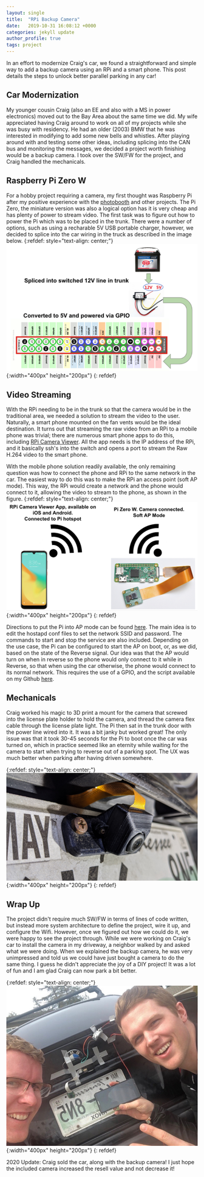 ```yaml
---
layout: single
title:  "RPi Backup Camera"
date:   2019-10-31 16:08:12 +0000
categories: jekyll update
author_profile: true
tags: project
---
```


In an effort to modernize Craig's car, we found a straightforward and simple way to add a backup camera using an RPi and a smart phone. This post details the steps to unlock better parallel parking in any car!

## Car Modernization

My younger cousin Craig (also an EE and also with a MS in power electronics) moved out to the Bay Area about the same time we did. My wife appreciated having Craig around to work on all of my projects while she was busy with residency. He had an older (2003) BMW that he was interested in modifying to add some new bells and whistles. After playing around with and testing some other ideas, including splicing into the CAN bus and monitoring the messages, we decided a project worth finishing would be a backup camera. I took over the SW/FW for the project, and Craig handled the mechanicals.

## Raspberry Pi Zero W

For a hobby project requiring a camera, my first thought was Raspberry Pi after my positive experience with the [photobooth](/blog/2019/10/07/photo-booth/) and other projects. The Pi Zero, the miniature version was also a logical option has it is very cheap and has plenty of power to stream video. The first task was to figure out how to power the Pi which was to be placed in the trunk. There were a number of options, such as using a recharable 5V USB portable charger, however, we decided to splice into the car wiring in the truck as described in the image below. 
{:refdef: style="text-align: center;"}
![power](/assets/images/Camera_power_connections.png){:width="400px" height="200px"}
{: refdef}

## Video Streaming

With the RPi needing to be in the trunk so that the camera would be in the traditional area, we needed a solution to stream the video to the user. Naturally, a smart phone mounted on the fan vents would be the ideal destination. It turns out that streaming the raw video from an RPi to a mobile phone was trivial; there are numerous smart phone apps to do this, including [RPi Camera Viewer](https://play.google.com/store/apps/details?id=ca.frozen.rpicameraviewer&hl=en_US). All the app needs is the IP address of the RPi, and it basically ssh's into the switch and opens a port to stream the Raw H.264 video to the smart phone.

With the mobile phone solution readily available, the only remaining question was how to connect the phone and RPi to the same network in the car. The easiest way to do this was to make the RPi an access point (soft AP mode). This way, the RPi would create a network and the phone would connect to it, allowing the video to stream to the phone, as shown in the figure. 
{:refdef: style="text-align: center;"}
![wifi](/assets/images/Camera_wifi_connections.png){:width="400px" height="200px"}
{: refdef}

Directions to put the Pi into AP mode can be found [here](https://thepi.io/how-to-use-your-raspberry-pi-as-a-wireless-access-point/). The main idea is to edit the hostapd conf files to set the network SSID and password. The commands to start and stop the service are also included. Depending on the use case, the Pi can be configured to start the AP on boot, or, as we did, based on the state of the Reverse signal. Our idea was that the AP would turn on when in reverse so the phone would only connect to it while in Reverse, so that when using the car otherwise, the phone would connect to its normal network. This requires the use of a GPIO, and the script available on my Github [here](https://github.com/caseymorris61/rpi_backup_camera). 

## Mechanicals

Craig worked his magic to 3D print a mount for the camera that screwed into the license plate holder to hold the camera, and thread the camera flex cable through the license plate light. The Pi then sat in the trunk door with the power line wired into it. It was a bit janky but worked great! The only issue was that it took 30-45 seconds for the Pi to boot once the car was turned on, which in practice seemed like an eternity while waiting for the camera to start when trying to reverse out of a parking spot. The UX was much better when parking after having driven somewhere.

{:refdef: style="text-align: center;"}
![mount](/assets/images/Camera-outside-mount.jpeg){:width="400px" height="200px"}
{: refdef}

## Wrap Up

The project didn't require much SW/FW in terms of lines of code written, but instead more system architecture to define the project, wire it up, and configure the Wifi. However, once we figured out how we could do it, we were happy to see the project through. While we were working on Craig's car to install the camera in my driveway, a neighbor walked by and asked what we were doing. When we explained the backup camera, he was very unimpressed and told us we could have just bought a camera to do the same thing. I guess he didn't appreciate the joy of a DIY project! It was a lot of fun and I am glad Craig can now park a bit better. 

{:refdef: style="text-align: center;"}
![mount](/assets/images/camera_proto.jpg){:width="400px" height="200px"}
{: refdef}


2020 Update: Craig sold the car, along with the backup camera! I just hope the included camera increased the resell value and not decrease it!

